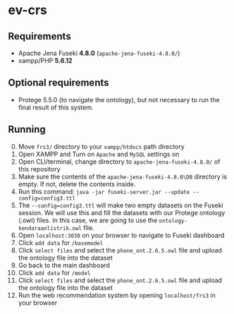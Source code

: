 # ev-crs
## Requirements
- Apache Jena Fuseki **4.8.0** (`apache-jena-fuseki-4.8.0/`)
- xampp/PHP **5.6.12**

## Optional requirements
- Protege 5.5.0 (to navigate the ontology), but not necessary to run the final result of this system.

## Running
0. Move `frs3/` directory to your `xampp/htdocs` path directory
1.  Open XAMPP and Turn on `Apache` and `MySQL` settings on
2.  Open CLI/terminal, change directory to `apache-jena-fuseki-4.8.0/` of this repository
3. Make sure the contents of the `apache-jena-fuseki-4.8.0\DB` directory is empty. If not, delete the contents inside.
4. Run this command:
``` java -jar fuseki-server.jar --update --config=config3.ttl  ```
5. The `--config=config3.ttl` will make two empty datasets on the Fuseki session. We will use this and fill the datasets with our Protege ontology (.owl) files. In this case, we are going to use the `ontology-kendaraanlistrik.owl` file.
6. Open `localhost:3030` on your browser to navigate to Fuseki dashboard
7. Click `add data` for `/basemodel`
8. Click `select files` and select the `phone_ont.2.6.5.owl` file and upload the ontology file into the dataset
9. Go back to the main dashboard
10.  Click `add data` for `/model`
11. Click `select files` and select the `phone_ont.2.6.5.owl` file and upload the ontology file into the dataset
12. Run the web recommendation system by opening `localhost/frs3` in your browser
